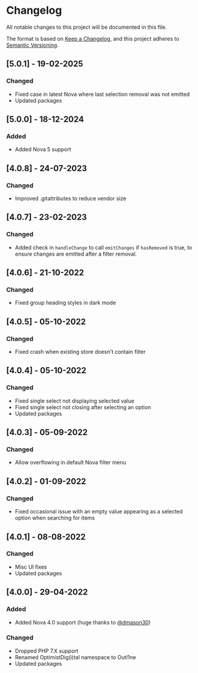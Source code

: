 # Changelog

All notable changes to this project will be documented in this file.

The format is based on [Keep a Changelog](https://keepachangelog.com/en/1.0.0/),
and this project adheres to [Semantic Versioning](https://semver.org/spec/v2.0.0.html).

## [5.0.1] - 19-02-2025

### Changed

- Fixed case in latest Nova where last selection removal was not emitted
- Updated packages

## [5.0.0] - 18-12-2024

### Added

- Added Nova 5 support

## [4.0.8] - 24-07-2023

### Changed

- Improved .gitattributes to reduce vendor size

## [4.0.7] - 23-02-2023

### Changed

- Added check in `handleChange` to call `emitChanges` if `hasRemoved` is true, to ensure changes are emitted after a filter removal.

## [4.0.6] - 21-10-2022

### Changed

- Fixed group heading styles in dark mode

## [4.0.5] - 05-10-2022

### Changed

- Fixed crash when existing store doesn't contain filter

## [4.0.4] - 05-10-2022

### Changed

- Fixed single select not displaying selected value
- Fixed single select not closing after selecting an option
- Updated packages

## [4.0.3] - 05-09-2022

### Changed

- Allow overflowing in default Nova filter menu

## [4.0.2] - 01-09-2022

### Changed

- Fixed occasional issue with an empty value appearing as a selected option when searching for items

## [4.0.1] - 08-08-2022

### Changed

- Misc UI fixes
- Updated packages

## [4.0.0] - 29-04-2022

### Added

- Added Nova 4.0 support (huge thanks to [@dmason30](https://github.com/dmason30))

### Changed

- Dropped PHP 7.X support
- Renamed OptimistDig(i)tal namespace to Outl1ne
- Updated packages
